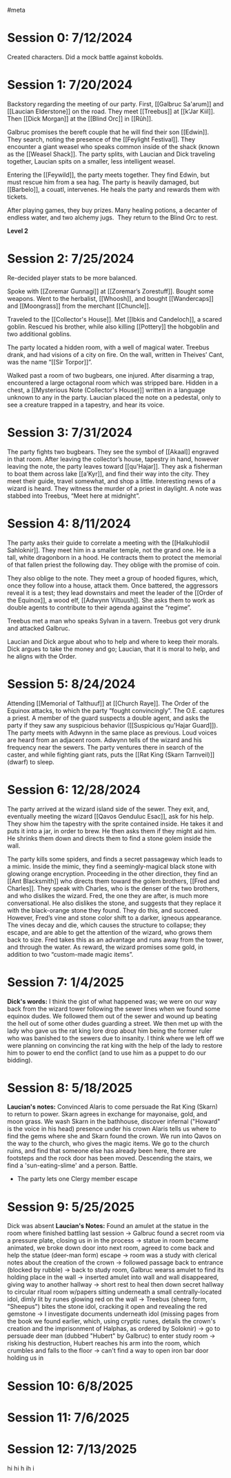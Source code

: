 #meta
# Session 0: 7/12/2024
Created characters. Did a mock battle against kobolds.

# Session 1: 7/20/2024
Backstory regarding the meeting of our party. First, [[Galbruc Sa'arum]] and [[Laucian Elderstone]] on the road. They meet [[Treebus]] at [[k’Jar Kiil]]. Then [[Dick Morgan]] at the [[Blind Orc]] in [[Rûh]].

Galbruc promises the bereft couple that he will find their son [[Edwin]]. They search, noting the presence of the [[Feylight Festival]]. They encounter a giant weasel who speaks common inside of the shack (known as the [[Weasel Shack]]. The party splits, with Laucian and Dick traveling together, Laucian spits on a smaller, less intelligent weasel. 

Entering the [[Feywild]], the party meets together. They find Edwin, but must rescue him from a sea hag. The party is heavily damaged, but [[Barbelo]], a couatl, intervenes. He heals the party and rewards them with tickets. 

After playing games, they buy prizes. Many healing potions, a decanter of endless water, and two alchemy jugs.  They return to the Blind Orc to rest. 

**Level 2**
# Session 2: 7/25/2024
Re-decided player stats to be more balanced. 

Spoke with [[Zoremar Gunnagi]] at [[Zoremar’s Zorestuff]]. Bought some weapons. Went to the herbalist, [[Whoosh]], and bought [[Wandercaps]] and [[Moongrass]] from the merchant [[Chuncle]].

Traveled to the [[Collector's House]]. Met [[Ibkis and Candeloch]], a scared goblin. Rescued his brother, while also killing [[Pottery]] the hobgoblin and  two additional goblins.

The party located a hidden room, with a well of magical water. Treebus drank, and had visions of a city on fire. On the wall, written in Theives’ Cant, was the name “[[Sir Torpor]]”.

Walked past a room of two bugbears, one injured. After disarming a trap, encountered a large octagonal room which was stripped bare. Hidden in a chest, a [[Mysterious Note (Collector's House)]] written in a language unknown to any in the party. Laucian placed the note on a pedestal, only to see a creature trapped in a tapestry, and hear its voice. 
# Session 3: 7/31/2024
The party fights two bugbears. They see the symbol of [[Akaal]] engraved in that room. After leaving the collector’s house, tapestry in hand, however leaving the note, the party leaves toward [[qu'Hajar]]. They ask a fisherman to boat them across lake [[a’Kyr]], and find their way into the city. They meet their guide, travel somewhat, and shop a little. Interesting news of a wizard is heard. They witness the murder of a priest in daylight. A note was stabbed into Treebus, “Meet here at midnight”.
# Session 4: 8/11/2024
The party asks their guide to correlate a meeting with the [[Halkuhlodiil Sahloknir]]. They meet him in a smaller temple, not the grand one. He is a tall, white dragonborn in a hood. He contracts them to protect the memorial of that fallen priest the following day. They oblige with the promise of coin. 

They also oblige to the note. They meet a group of hooded figures, which, once they follow into a house, attack them. Once battered, the aggressors reveal it is a test; they lead downstairs and meet the leader of the [[Order of the Equinox]], a wood elf, [[Adwynn Viltuush]]. She asks them to work as double agents to contribute to their agenda against the “regime”.

Treebus met a man who speaks Sylvan in a tavern. Treebus got very drunk and attacked Galbruc.

Laucian and Dick argue about who to help and where to keep their morals. Dick argues to take the money and go; Laucian, that it is moral to help, and he aligns with the Order. 
# Session 5: 8/24/2024
Attending [[Memorial of Talthuuf]] at [[Church Raye]]. The Order of the Equinox attacks, to which the party “fought convincingly”. The O.E. captures a priest. A member of the guard suspects a double agent, and asks the party if they saw any suspicious behavior ([[Suspicious qu'Hajar Guard]]). The party meets with Adwynn in the same place as previous. Loud voices are heard from an adjacent room. Adwynn tells of the wizard and his frequency near the sewers. The party ventures there in search of the caster, and while fighting giant rats, puts the [[Rat King (Skarn Tarnveil)]] (dwarf) to sleep.
# Session 6: 12/28/2024

The party arrived at the wizard island side of the sewer. They exit, and, eventually meeting the wizard [[Qavos Genduluc Esac]], ask for his help. They show him the tapestry with the sprite contained inside. He takes it and puts it into a jar, in order to brew. He then asks them if they might aid him. He shrinks them down and directs them to find a stone golem inside the wall.

The party kills some spiders, and finds a secret passageway which leads to a mimic. Inside the mimic, they find a seemingly-magical black stone with glowing orange encryption. Proceeding in the other direction, they find an [[Ant Blacksmith]] who directs them toward the golem brothers, [[Fred and Charles]]. They speak with Charles, who is the denser of the two brothers, and who dislikes the wizard. Fred, the one they are after, is much more conversational. He also dislikes the stone, and suggests that they replace it with the black-orange stone they found. They do this, and succeed. However, Fred’s vine and stone color shift to a darker, igneous appearance. The vines decay and die, which causes the structure to collapse; they escape, and are able to get the attention of the wizard, who grows them back to size. Fred takes this as an advantage and runs away from the tower, and through the water. As reward, the wizard promises some gold, in addition to two “custom-made magic items”.
# Session 7: 1/4/2025
**Dick's words:** I think the gist of what happened was; we were on our way back from the wizard tower following the sewer lines when we found some equinox dudes. We followed them out of the sewer and wound up beating the hell out of some other dudes guarding a street. We then met up with the lady who gave us the rat king lore drop about him being the former ruler who was banished to the sewers due to insanity. I think where we left off we were planning on convincing the rat king with the help of the lady to restore him to power to end the conflict (and to use him as a puppet to do our bidding).
# Session 8: 5/18/2025
**Laucian's notes:** Convinced Alaris to come persuade the Rat King (Skarn) to return to power. Skarn agrees in exchange for mayonaise, gold, and moon grass. We wash Skarn in the bathhouse, discover infernal ("Howard" is the voice in his head) presence under his crown Alaris tells us where to find the gems where she and Skarn found the crown. We run into Qavos on the way to the church, who gives the magic items. We go to the church ruins, and find that someone else has already been here, there are footsteps and the rock door has been moved. Descending the stairs, we find a 'sun-eating-slime' and a person. Battle.  
* The party lets one Clergy member escape
# Session 9: 5/25/2025
Dick was absent
**Laucian's Notes:** Found an amulet at the statue in the room where finished battling last session -> Galbruc found a secret room via a pressure plate, closing us in in the process -> statue in room became animated, we broke down door into next room, agreed to come back and help the statue (deer-man form) escape -> room was a study with clerical notes about the creation of the crown 
-> followed passage back to entrance (blocked by rubble) -> back to study room, Galbruc wearss amulet to find its holding place in the wall -> inserted amulet into wall and wall disappeared, giving way to another hallway -> short rest to heal then down secret hallway to circular ritual room w/papers sitting underneath a small centrally-located idol, dimly lit by runes glowing red on the wall -> Treebus (sheep form, "Sheepus") bites the stone idol, cracking it open and revealing the red gemstone -> I investigate documents underneath idol (missing pages from the book we found earlier, which, using cryptic runes, details the crown's creation and the imprisonment of Halphas, as ordered by Soloknir) -> go to persuade deer man (dubbed "Hubert" by Galbruc) to enter study room -> risking his destruction, Hubert reaches his arm into the room, which crumbles and falls to the floor -> can't find a way to open iron bar door holding us in

# Session 10: 6/8/2025

# Session 11: 7/6/2025

# Session 12: 7/13/2025

hi hi h ih i